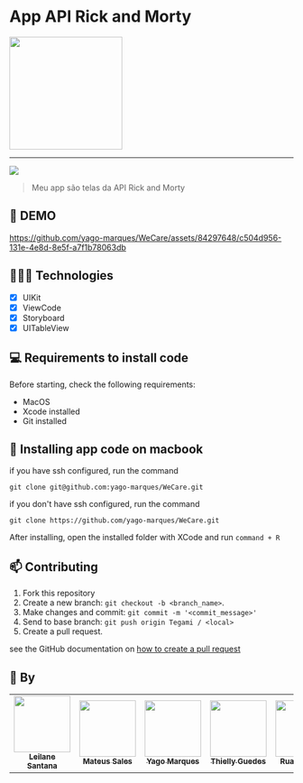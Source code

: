 # App API Rick and Morty

<img width="200" src="https://github.com/LeilaAvL27/MeuPrimeiroAppiOS/assets/144180525/f279cd1b-b07a-4c1b-9573-f20721f18938">

<hr>

<img src="https://img.shields.io/badge/Swift-FA7343?style=for-the-badge&logo=swift&logoColor=white">

> Meu app são telas da API Rick and Morty

## 🎥 DEMO
https://github.com/yago-marques/WeCare/assets/84297648/c504d956-131e-4e8d-8e5f-a7f1b78063db

## 👩🏾‍💻 Technologies
- [x] UIKit
- [x] ViewCode
- [x] Storyboard
- [x] UITableView

## 💻 Requirements to install code

Before starting, check the following requirements:
* MacOS
* Xcode installed
* Git installed

## 🚀 Installing app code on macbook

if you have ssh configured, run the command
```
git clone git@github.com:yago-marques/WeCare.git
```
if you don't have ssh configured, run the command
```
git clone https://github.com/yago-marques/WeCare.git
```

After installing, open the installed folder with XCode and run `command + R`

## 📫 Contributing
1. Fork this repository
2. Create a new branch: `git checkout -b <branch_name>`.
3. Make changes and commit: `git commit -m '<commit_message>'`
4. Send to base branch: `git push origin Tegami / <local>`
5. Create a pull request.

see the GitHub documentation on [how to create a pull request](https://help.github.com/en/github/collaborating-with-issues-and-pull-requests/creating-a-pull-request)

## 🤝 By

<table>
  <tr>
    <td align="center">
      <a href="https://github.com/LeilaAvL27">
        <img src="https://avatars.githubusercontent.com/u/144180525?v=4" width="100px;"/><br>
        <sub>
          <b>Leilane Santana</b>
        </sub>
      </a>
    </td>
     <td align="center">
      <a href="https://github.com/MateuSales">
        <img src="https://avatars.githubusercontent.com/u/13785900?v=4" width="100px;"/><br>
        <sub> 
          <b>Mateus Sales</b>
        </sub>
      </a>
    </td>
     <td align="center">
      <a href="https://github.com/yago-marques">
        <img src="https://avatars.githubusercontent.com/u/84297648?v=4" width="100px;"/><br>
        <sub>
          <b>Yago Marques</b>
        </sub>
      </a>
    </td>
     <td align="center">
      <a href="https://github.com/Thiellyguedes">
        <img src="https://avatars.githubusercontent.com/u/145229493?v=4" width="100px;"/><br>
        <sub>
          <b>Thielly Guedes</b>
        </sub>
      </a>
    </td>
     <td align="center">
      <a href="https://github.com/Ruangafn">
        <img src="https://avatars.githubusercontent.com/u/144804273?v=4" width="100px;"/><br>
        <sub>
          <b>Ruan Gabriel</b>
        </sub>
      </a>
    </td>
  </tr>
</table>
